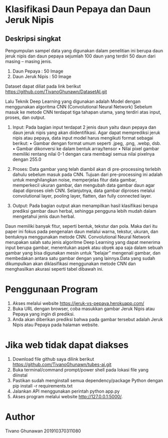 # Klasifikasi Daun Pepaya dan Daun Jeruk Nipis

## Deskripsi singkat
Pengumpulan sampel data yang digunakan dalam penelitian ini berupa daun jeruk nipis dan daun pepaya sejumlah 100 daun yang terdiri 50 daun dari masing – masing jenis. 

1. Daun Pepaya : 50 Image
2. Daun Jeruk Nipis : 50 Image

Dataset dapat diliat pada link berikut https://github.com/TivanoGhunawn/DatasetAI.git

Lalu Teknik Deep Learning yang digunakan adalah Model dengan menggunakan algoritma CNN (Convolutional Neural Network)
Sebelum masuk ke metode CNN terdapat tiga tahapan utama, yang terdiri atas input, proses, dan output.

 1) Input: Pada bagian input terdapat 2 jenis daun yaitu daun pepaya dan daun jeruk nipis yang akan diidentifikasi. Agar dapat memprediksi jeruk nipis atau pepaya, data input model harus mengikuti format sebagai berikut:
•	Gambar dengan format umum seperti .jpeg, .png, .webp, dsb.
•	Gambar dikonversi ke dalam bentuk array/tensor
•	Nilai pixel gambar memiliki rentang nilai 0-1 dengan cara membagi semua nilai pixelnya dengan 255.0

 2) Proses: Data gambar yang telah diambil akan di pre-processing terlebih dahulu sebelum masuk pada CNN. Tujuan dari pre-processing ini adalah untuk menghilangkan noise, memperjelas fitur data gambar, memperkecil ukuran gambar, dan mengubah data gambar daun agar dapat diproses oleh CNN. Selanjutnya, data gambar diproses melalui convolutional layer, pooling layer, flatten, dan fully connected layer. 

3) Output: Pada bagian output akan menampilkan hasil klasifikasi berupa prediksi gambar daun herbal, sehingga pengguna lebih mudah dalam mengetahui jenis daun herbal.

Daun memiliki banyak fitur, seperti bentuk, tekstur dan pola. Maka dari itu paper ini fokus pada pengenalan daun melalui warna, tekstur, ukuran, dan bentuknya menggunakan metode CNN. Convolutional Neural Network merupakan salah satu jenis algoritme Deep Learning yang dapat menerima input berupa gambar, menentukan aspek atau obyek apa saja dalam sebuah gambar yang bisa digunakan mesin untuk “belajar” mengenali gambar, dan membedakan antara satu gambar dengan yang lainnya.Data yang sudah dikumpulkan akan diklasifikasi menggunakan metode CNN dan menghasilkan akurasi seperti tabel dibawah ini.


# Penggunaan Program
1. Akses melalui website https://jeruk-vs-pepaya.herokuapp.com/
2. Buka URL dengan browser, coba masukkan gambar Jeruk Nipis atau Pepaya yang ingin di prediksi.
3. Anda akan diberikan prediksi bahwa pada gambar tersebut adalah Jeruk Nipis atau Pepaya pada halaman website.


# Jika web tidak dapat diakses
1. Download file github saya dilink berikut https://github.com/TivanoGhunawn/tubes-ai.git
2. Buka terminal/command prompt/power shell pada lokasi file yang diinstal
3. Pastikan sudah menginstall semua dependency/package Python dengan pip install -r requirements.txt
4. Jalankan API menggunakan perintah python app.py
5. Akses program melalui website http://127.0.0.1:5000/.

# Author
Tivano Ghunawan 201910370311080
